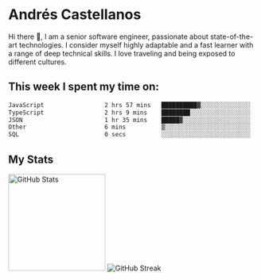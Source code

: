 # Andrés Castellanos

Hi there 👋, I am a senior software engineer, passionate about state-of-the-art technologies. I consider myself highly adaptable and a fast learner with a range of deep technical skills. I love traveling and being exposed to different cultures.

## This week I spent my time on:

<!--START_SECTION:waka-->

```txt
JavaScript                 2 hrs 57 mins   ██████████▓░░░░░░░░░░░░░░   43.05 %
TypeScript                 2 hrs 9 mins    ████████░░░░░░░░░░░░░░░░░   31.59 %
JSON                       1 hr 35 mins    █████▓░░░░░░░░░░░░░░░░░░░   23.31 %
Other                      6 mins          ▒░░░░░░░░░░░░░░░░░░░░░░░░   01.53 %
SQL                        0 secs          ░░░░░░░░░░░░░░░░░░░░░░░░░   00.19 %
```

<!--END_SECTION:waka-->

## My Stats

<img height="195" src="https://github-readme-stats.vercel.app/api?username=andrescv&show_icons=true&theme=onedark&hide_border=true&card_width=495" alt="GitHub Stats" />

<img src="https://streak-stats.demolab.com?user=andrescv&theme=one-dark-pro&hide_border=true" alt="GitHub Streak" />

